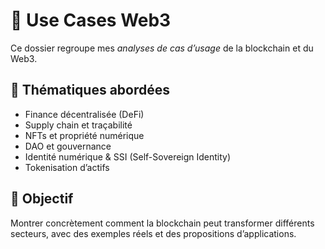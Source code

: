 # 🚀 Use Cases Web3

Ce dossier regroupe mes *analyses de cas d’usage* de la blockchain et du Web3.

## 📌 Thématiques abordées
- Finance décentralisée (DeFi)
- Supply chain et traçabilité
- NFTs et propriété numérique
- DAO et gouvernance
- Identité numérique & SSI (Self-Sovereign Identity)
- Tokenisation d’actifs

## 🎯 Objectif
Montrer concrètement comment la blockchain peut transformer différents secteurs, avec des exemples réels et des propositions d’applications.
